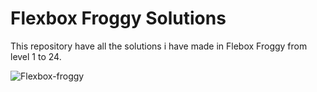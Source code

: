 # Flexbox Froggy Solutions

This repository have all the solutions i have made in Flebox Froggy from level 1 to 24.

![Flexbox-froggy](https://user-images.githubusercontent.com/106592392/180083938-62fe01ba-c671-4610-ba0c-02bd18b1ce6b.gif)
